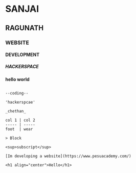 # SANJAI
## RAGUNATH
### WEBSITE
#### DEVELOPMENT
##### HACKERSPACE

**hello world**
<br>
~~~hp elitebook~~~

--coding--

'hackerspcae'

_chethan_

col 1 | col 2
----- | -----
foot  | wear

> Block

<sup>subscript</sup>

[Im developing a website](https://www.pesuacademy.com/)

<h1 align="center">Hello</h1>



